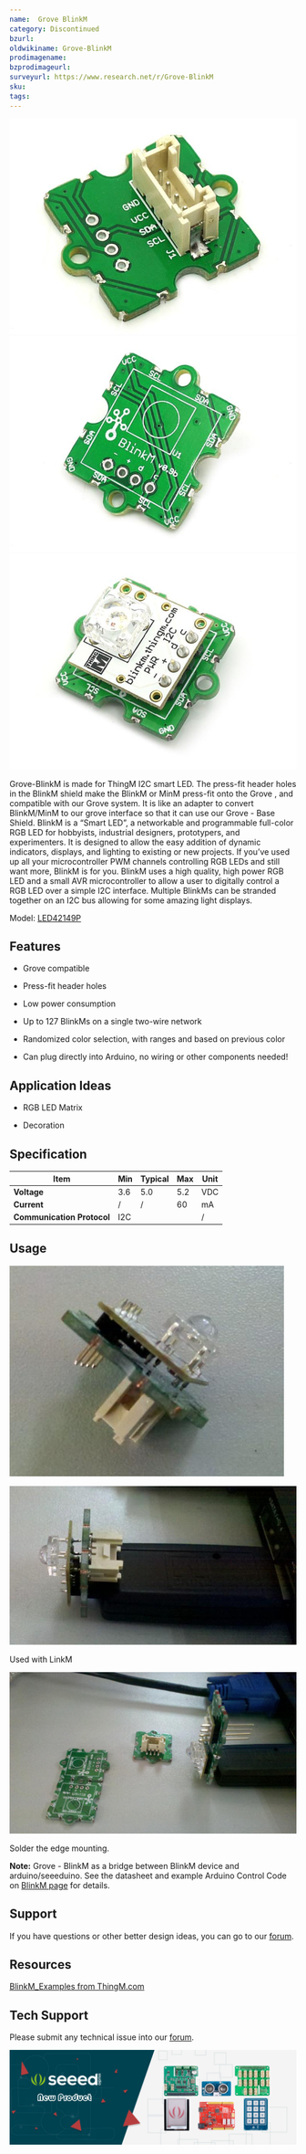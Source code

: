 ```yaml
---
name:  Grove BlinkM‏‎
category: Discontinued
bzurl:
oldwikiname: Grove-BlinkM‏‎
prodimagename:
bzprodimageurl:
surveyurl: https://www.research.net/r/Grove-BlinkM
sku:
tags:
---
```


![](https://github.com/SeeedDocument/Grove-BlinkM/raw/master/img/Tbkms.jpg) ![](https://github.com/SeeedDocument/Grove-BlinkM/raw/master/img/Tbkms_01.jpg) ![](https://github.com/SeeedDocument/Grove-BlinkM/raw/master/img/Tbkms_02.jpg)

Grove-BlinkM is made for ThingM I2C smart LED. The press-fit header holes in the BlinkM shield make the BlinkM or MinM press-fit onto the Grove , and compatible with our Grove system. It is like an adapter to convert BlinkM/MinM to our grove interface so that it can use our Grove - Base Shield.
 BlinkM is a “Smart LED”, a networkable and programmable full-color RGB LED for hobbyists, industrial designers, prototypers, and experimenters. It is designed to allow the easy addition of dynamic indicators, displays, and lighting to existing or new projects. If you’ve used up all your microcontroller PWM channels controlling RGB LEDs and still want more, BlinkM is for you. BlinkM uses a high quality, high power RGB LED and a small AVR microcontroller to allow a user to digitally control a RGB LED over a simple I2C interface. Multiple BlinkMs can be stranded together on an I2C bus allowing for some amazing light displays.

Model: [LED42149P](http://www.seeedstudio.com/depot/grove-blinkm-p-826.html?cPath=156_157)



##   Features   ##

- Grove compatible

- Press-fit header holes

- Low power consumption

- Up to 127 BlinkMs on a single two-wire network

- Randomized color selection, with ranges and based on previous color

- Can plug directly into Arduino, no wiring or other components needed!

##   Application Ideas   ##

- RGB LED Matrix

- Decoration

##   Specification   ##

 |Item| Min| Typical| Max| Unit|
 |---|---|---|---|---|
| **Voltage**|3.6|5.0|5.2| VDC|
 |**Current**|/| /| 60|mA|
 |**Communication Protocol**| I2C|||/|

##   Usage   ##

![](https://github.com/SeeedDocument/Grove-BlinkM/raw/master/img/Twigblink2.jpg)

![](https://github.com/SeeedDocument/Grove-BlinkM/raw/master/img/Blinkmhw1.jpg)

Used with LinkM

![](https://github.com/SeeedDocument/Grove-BlinkM/raw/master/img/Blinkmhw2.jpg)

Solder the edge mounting.

**Note:** Grove - BlinkM as a bridge between BlinkM device and arduino/seeeduino. See the datasheet and example Arduino Control Code on [BlinkM page](http://www.seeedstudio.com/depot/blinkm-i2c-controlled-rgb-led-p-836.html?cPath=156_157) for details.


##   Support   ##

If you have questions or other better design ideas, you can go to our [forum](http://www.seeedstudio.com/forum).

##   Resources   ##

[BlinkM_Examples from ThingM.com](http://thingm.com/fileadmin/thingm/downloads/BlinkM_Examples.zip)

## Tech Support
Please submit any technical issue into our [forum](http://forum.seeedstudio.com/). <br /><p style="text-align:center"><a href="https://www.seeedstudio.com/act-4.html?utm_source=wiki&utm_medium=wikibanner&utm_campaign=newproducts" target="_blank"><img src="https://github.com/SeeedDocument/Wiki_Banner/raw/master/new_product.jpg" /></a></p>